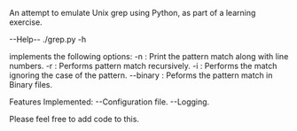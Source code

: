 An attempt to emulate Unix grep using Python, as part of a learning exercise.

--Help--
./grep.py -h

implements the following options:
  -n : Print the pattern match along with line numbers.
  -r : Performs pattern match recursively.
  -i : Performs the match ignoring the case of the pattern.
  --binary : Peforms the pattern match in Binary files.

Features Implemented:
--Configuration file.
--Logging.

Please feel free to add code to this.
